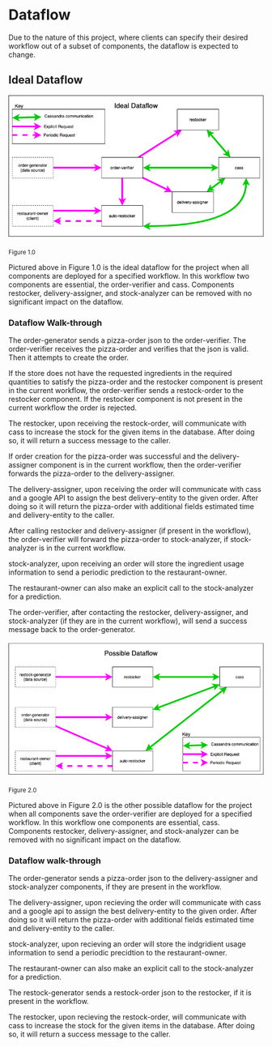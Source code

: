 # Dataflow

Due to the nature of this project, where clients can specify their desired workflow out of a subset of components, the dataflow is expected to change.   

## Ideal Dataflow
![Ideal_Dataflow](Ideal_Dataflow.png)

<sub>Figure 1.0</sub>

Pictured above in Figure 1.0 is the ideal dataflow for the project when all components are deployed for a specified workflow. In this workflow two components are essential, the order-verifier and cass. Components restocker, delivery-assigner, and stock-analyzer can be removed with no significant impact on the dataflow.

### Dataflow Walk-through

The order-generator sends a pizza-order json to the order-verifier. The order-verifier receives the pizza-order and verifies that the json is valid. Then it attempts to create the order.

If the store does not have the requested ingredients in the required quantities to satisfy the pizza-order and the restocker component is present in the current workflow, the order-verifier sends a restock-order to the restocker component. If the restocker component is not present in the current workflow the order is rejected.

The restocker, upon receiving the restock-order, will communicate with cass to increase the stock for the given items in the database. After doing so, it will return a success message to the caller.

If order creation for the pizza-order was successful and the delivery-assigner component is in the current workflow, then the order-verifier forwards the pizza-order to the delivery-assigner.

The delivery-assigner, upon receiving the order will communicate with cass and a google API to assign the best delivery-entity to the given order. After doing so it will return the pizza-order with additional fields estimated time and delivery-entity to the caller.

After calling restocker and delivery-assigner (if present in the workflow), the order-verifier will forward the pizza-order to stock-analyzer, if stock-analyzer is in the current workflow.

stock-analyzer, upon receiving an order will store the ingredient usage information to send a periodic prediction to the restaurant-owner. 

The restaurant-owner can also make an explicit call to the stock-analyzer for a prediction.

The order-verifier, after contacting the restocker, delivery-assigner, and stock-analyzer (if they are in the current workflow), will send a success message back to the order-generator.

![Possible_Dataflow](Possible_Dataflow.png)

<sub>Figure 2.0</sub>

Pictured above in Figure 2.0 is the other possible dataflow for the project when all components save the order-verifier are deployed for a specified workflow. In this workflow one components are essential, cass. Components restocker, delivery-assigner, and stock-analyzer can be removed with no significant impact on the dataflow.

### Dataflow walk-through
The order-generator sends a pizza-order json to the delivery-assigner and stock-analyzer components, if they are present in the workflow.

The delivery-assigner, upon recieving the order will communicate with cass and a google api to assign the best delivery-entity to the given order. After doing so it will return the pizza-order with additional fields estimated time and delivery-entity to the caller.

stock-analyzer, upon recieving an order will store the indgridient usage information to send a periodic precidtion to the restaurant-owner. 

The restaurant-owner can also make an explicit call to the stock-analyzer for a prediction.

The restock-generator sends a restock-order json to the restocker, if it is present in the workflow.

The restocker, upon recieving the restock-order, will communicate with cass to increase the stock for the given items in the database. After doing so, it will return a success message to the caller.
